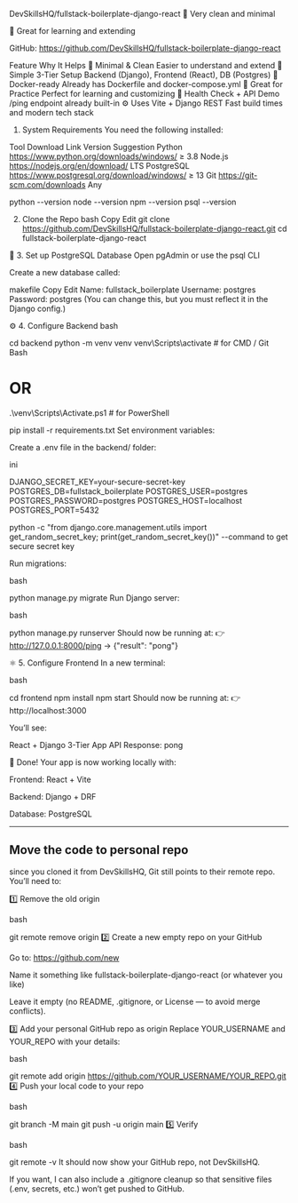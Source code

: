 DevSkillsHQ/fullstack-boilerplate-django-react
🔄 Very clean and minimal

🚀 Great for learning and extending

GitHub: https://github.com/DevSkillsHQ/fullstack-boilerplate-django-react

Feature	Why It Helps
🧹 Minimal & Clean	Easier to understand and extend
🧱 Simple 3-Tier Setup	Backend (Django), Frontend (React), DB (Postgres)
🐳 Docker-ready	Already has Dockerfile and docker-compose.yml
🎯 Great for Practice	Perfect for learning and customizing
🧪 Health Check + API Demo	/ping endpoint already built-in
⚙️ Uses Vite + Django REST	Fast build times and modern tech stack

1. System Requirements
You need the following installed:

Tool	Download Link	Version Suggestion
Python	https://www.python.org/downloads/windows/	≥ 3.8
Node.js	https://nodejs.org/en/download/	LTS
PostgreSQL	https://www.postgresql.org/download/windows/	≥ 13
Git	https://git-scm.com/downloads	Any

python --version
node --version
npm --version
psql --version

 2. Clone the Repo
bash
Copy
Edit
git clone https://github.com/DevSkillsHQ/fullstack-boilerplate-django-react.git
cd fullstack-boilerplate-django-react

🐘 3. Set up PostgreSQL Database
Open pgAdmin or use the psql CLI

Create a new database called:

makefile
Copy
Edit
Name: fullstack_boilerplate
Username: postgres
Password: postgres
(You can change this, but you must reflect it in the Django config.)


⚙️ 4. Configure Backend
bash

cd backend
python -m venv venv
venv\Scripts\activate  # for CMD / Git Bash
# OR
.\venv\Scripts\Activate.ps1  # for PowerShell

pip install -r requirements.txt
Set environment variables:

Create a .env file in the backend/ folder:

ini

DJANGO_SECRET_KEY=your-secure-secret-key
POSTGRES_DB=fullstack_boilerplate
POSTGRES_USER=postgres
POSTGRES_PASSWORD=postgres
POSTGRES_HOST=localhost
POSTGRES_PORT=5432

python -c "from django.core.management.utils import get_random_secret_key; print(get_random_secret_key())"
--command to get secure secret key


Run migrations:

bash

python manage.py migrate
Run Django server:

bash

python manage.py runserver
Should now be running at:
👉 http://127.0.0.1:8000/ping → {"result": "pong"}

⚛️ 5. Configure Frontend
In a new terminal:

bash

cd frontend
npm install
npm start
Should now be running at:
👉 http://localhost:3000

You’ll see:

React + Django 3-Tier App
API Response: pong

🧪 Done!
Your app is now working locally with:

Frontend: React + Vite

Backend: Django + DRF

Database: PostgreSQL

-----------------------------------------------------
Move the code to personal repo
-----------------------------------------------------
 since you cloned it from DevSkillsHQ, Git still points to their remote repo.
You’ll need to:



1️⃣ Remove the old origin

bash

git remote remove origin
2️⃣ Create a new empty repo on your GitHub

Go to: https://github.com/new

Name it something like fullstack-boilerplate-django-react (or whatever you like)

Leave it empty (no README, .gitignore, or License — to avoid merge conflicts).

3️⃣ Add your personal GitHub repo as origin
Replace YOUR_USERNAME and YOUR_REPO with your details:

bash

git remote add origin https://github.com/YOUR_USERNAME/YOUR_REPO.git
4️⃣ Push your local code to your repo

bash

git branch -M main
git push -u origin main
5️⃣ Verify

bash

git remote -v
It should now show your GitHub repo, not DevSkillsHQ.

If you want, I can also include a .gitignore cleanup so that sensitive files (.env, secrets, etc.) won’t get pushed to GitHub.